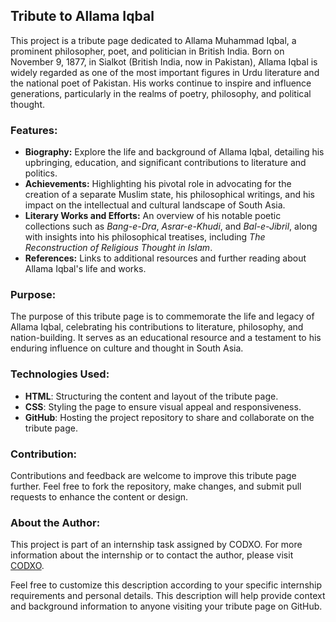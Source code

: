 
## Tribute to Allama Iqbal

This project is a tribute page dedicated to Allama Muhammad Iqbal, a prominent philosopher, poet, and politician in British India. Born on November 9, 1877, in Sialkot (British India, now in Pakistan), Allama Iqbal is widely regarded as one of the most important figures in Urdu literature and the national poet of Pakistan. His works continue to inspire and influence generations, particularly in the realms of poetry, philosophy, and political thought.

### Features:
- **Biography:** Explore the life and background of Allama Iqbal, detailing his upbringing, education, and significant contributions to literature and politics.
- **Achievements:** Highlighting his pivotal role in advocating for the creation of a separate Muslim state, his philosophical writings, and his impact on the intellectual and cultural landscape of South Asia.
- **Literary Works and Efforts:** An overview of his notable poetic collections such as *Bang-e-Dra*, *Asrar-e-Khudi*, and *Bal-e-Jibril*, along with insights into his philosophical treatises, including *The Reconstruction of Religious Thought in Islam*.
- **References:** Links to additional resources and further reading about Allama Iqbal's life and works.

### Purpose:
The purpose of this tribute page is to commemorate the life and legacy of Allama Iqbal, celebrating his contributions to literature, philosophy, and nation-building. It serves as an educational resource and a testament to his enduring influence on culture and thought in South Asia.

### Technologies Used:
- **HTML**: Structuring the content and layout of the tribute page.
- **CSS**: Styling the page to ensure visual appeal and responsiveness.
- **GitHub**: Hosting the project repository to share and collaborate on the tribute page.

### Contribution:
Contributions and feedback are welcome to improve this tribute page further. Feel free to fork the repository, make changes, and submit pull requests to enhance the content or design.

### About the Author:
This project is part of an internship task assigned by CODXO. For more information about the internship or to contact the author, please visit [CODXO](https://www.codxo.com).

Feel free to customize this description according to your specific internship requirements and personal details. This description will help provide context and background information to anyone visiting your tribute page on GitHub.
